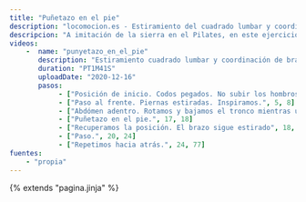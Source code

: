 ```yaml
---
title: "Puñetazo en el pie"
description: "locomocion.es - Estiramiento del cuadrado lumbar y coordinación de brazos y tronco"
descripcion: "A imitación de la sierra en el Pilates, en este ejercicio realizamos un estiramiento profundo del cuadrado lumbar. También trabajamos la coordinación de los brazos con la torsión del tronco."
videos: 
    -  name: "punyetazo_en_el_pie"
       description: "Estiramiento cuadrado lumbar y coordinación de brazos con torsión del tronco."
       duration: "PT1M41S"
       uploadDate: "2020-12-16"
       pasos:
            - ["Posición de inicio. Codos pegados. No subir los hombros.", 1, 5]       
            - ["Paso al frente. Piernas estiradas. Inspiramos.", 5, 8]
            - ["Abdómen adentro. Rotamos y bajamos el tronco mientras un brazo se estira y el otro retrocede. Todo expirando.", 8, 17]      
            - ["Puñetazo en el pie.", 17, 18]
            - ["Recuperamos la posición. El brazo sigue estirado", 18, 20]
            - ["Paso.", 20, 24]
            - ["Repetimos hacia atrás.", 24, 77]            
fuentes:
    - "propia"
---
```

{% extends "pagina.jinja" %}
